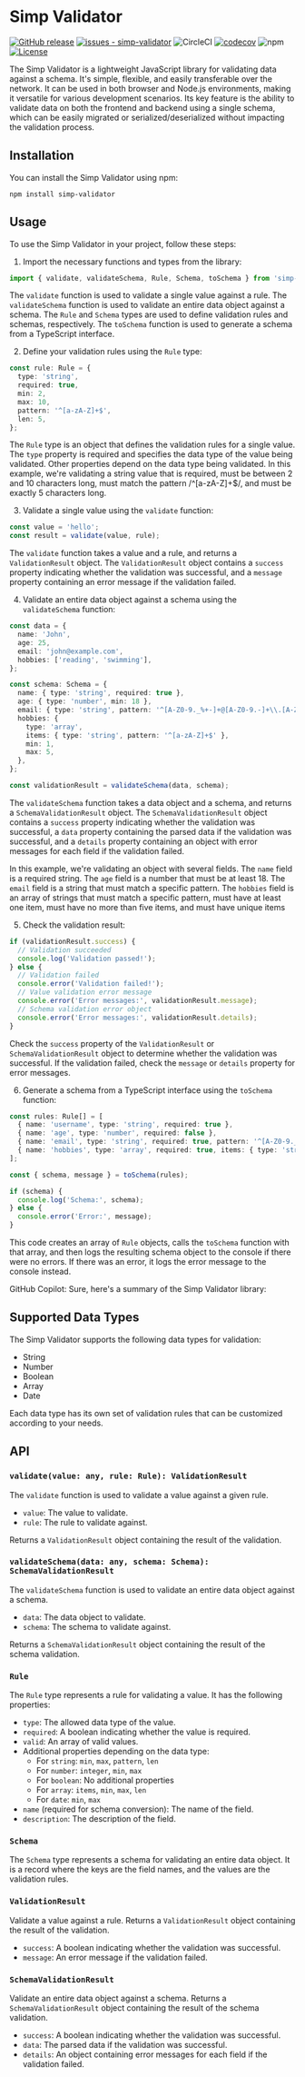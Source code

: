 # Simp Validator

[![GitHub release](https://img.shields.io/github/release/dncgmh/simp-validator?include_prereleases=&sort=semver&color=blue)](https://github.com/dncgmh/simp-validator/releases/)
[![issues - simp-validator](https://img.shields.io/github/issues/dncgmh/simp-validator)](https://github.com/dncgmh/simp-validator/issues)
![CircleCI](https://img.shields.io/circleci/build/github/dncgmh/simp-validator/main)
[![codecov](https://codecov.io/gh/dncgmh/simp-validator/branch/main/graph/badge.svg)](https://codecov.io/gh/dncgmh/simp-validator)
![npm](https://img.shields.io/npm/dw/simp-validator)
[![License](https://img.shields.io/badge/License-ISC-blue)](https://github.com/dncgmh/simp-validator/blob/main/LICENSE)

The Simp Validator is a lightweight JavaScript library for validating data against a schema. It's simple, flexible, and easily transferable over the network. It can be used in both browser and Node.js environments, making it versatile for various development scenarios. Its key feature is the ability to validate data on both the frontend and backend using a single schema, which can be easily migrated or serialized/deserialized without impacting the validation process.

## Installation

You can install the Simp Validator using npm:

```
npm install simp-validator
```

## Usage

To use the Simp Validator in your project, follow these steps:

1. Import the necessary functions and types from the library:

```typescript
import { validate, validateSchema, Rule, Schema, toSchema } from 'simp-validator';
```

The `validate` function is used to validate a single value against a rule. The `validateSchema` function is used to validate an entire data object against a schema. The `Rule` and `Schema` types are used to define validation rules and schemas, respectively. The `toSchema` function is used to generate a schema from a TypeScript interface.

2. Define your validation rules using the `Rule` type:

```typescript
const rule: Rule = {
  type: 'string',
  required: true,
  min: 2,
  max: 10,
  pattern: '^[a-zA-Z]+$',
  len: 5,
};
```

The `Rule` type is an object that defines the validation rules for a single value. The `type` property is required and specifies the data type of the value being validated. Other properties depend on the data type being validated. In this example, we're validating a string value that is required, must be between 2 and 10 characters long, must match the pattern /^[a-zA-Z]+$/, and must be exactly 5 characters long.

3. Validate a single value using the `validate` function:

```typescript
const value = 'hello';
const result = validate(value, rule);
```

The `validate` function takes a value and a rule, and returns a `ValidationResult` object. The `ValidationResult` object contains a `success` property indicating whether the validation was successful, and a `message` property containing an error message if the validation failed.

4. Validate an entire data object against a schema using the `validateSchema` function:

```typescript
const data = {
  name: 'John',
  age: 25,
  email: 'john@example.com',
  hobbies: ['reading', 'swimming'],
};

const schema: Schema = {
  name: { type: 'string', required: true },
  age: { type: 'number', min: 18 },
  email: { type: 'string', pattern: '^[A-Z0-9._%+-]+@[A-Z0-9.-]+\\.[A-Z]{2,}$' },
  hobbies: {
    type: 'array',
    items: { type: 'string', pattern: '^[a-zA-Z]+$' },
    min: 1,
    max: 5,
  },
};

const validationResult = validateSchema(data, schema);
```

The `validateSchema` function takes a data object and a schema, and returns a `SchemaValidationResult` object. The `SchemaValidationResult` object contains a `success` property indicating whether the validation was successful, a `data` property containing the parsed data if the validation was successful, and a `details` property containing an object with error messages for each field if the validation failed.

In this example, we're validating an object with several fields. The `name` field is a required string. The `age` field is a number that must be at least 18. The `email` field is a string that must match a specific pattern. The `hobbies` field is an array of strings that must match a specific pattern, must have at least one item, must have no more than five items, and must have unique items

5. Check the validation result:

```typescript
if (validationResult.success) {
  // Validation succeeded
  console.log('Validation passed!');
} else {
  // Validation failed
  console.error('Validation failed!');
  // Value validation error message
  console.error('Error messages:', validationResult.message);
  // Schema validation error object
  console.error('Error messages:', validationResult.details);
}
```

Check the `success` property of the `ValidationResult` or `SchemaValidationResult` object to determine whether the validation was successful. If the validation failed, check the `message` or `details` property for error messages.

6. Generate a schema from a TypeScript interface using the `toSchema` function:

```typescript
const rules: Rule[] = [
  { name: 'username', type: 'string', required: true },
  { name: 'age', type: 'number', required: false },
  { name: 'email', type: 'string', required: true, pattern: '^[A-Z0-9._%+-]+@[A-Z0-9.-]+\\.[A-Z]{2,}$' },
  { name: 'hobbies', type: 'array', required: true, items: { type: 'string', pattern: '^[a-zA-Z]+$' } },
];

const { schema, message } = toSchema(rules);

if (schema) {
  console.log('Schema:', schema);
} else {
  console.error('Error:', message);
}
```

This code creates an array of `Rule` objects, calls the `toSchema` function with that array, and then logs the resulting schema object to the console if there were no errors. If there was an error, it logs the error message to the console instead.

GitHub Copilot: Sure, here's a summary of the Simp Validator library:

## Supported Data Types

The Simp Validator supports the following data types for validation:

- String
- Number
- Boolean
- Array
- Date

Each data type has its own set of validation rules that can be customized according to your needs.

## API

### `validate(value: any, rule: Rule): ValidationResult`

The `validate` function is used to validate a value against a given rule.

- `value`: The value to validate.
- `rule`: The rule to validate against.

Returns a `ValidationResult` object containing the result of the validation.

### `validateSchema(data: any, schema: Schema): SchemaValidationResult`

The `validateSchema` function is used to validate an entire data object against a schema.

- `data`: The data object to validate.
- `schema`: The schema to validate against.

Returns a `SchemaValidationResult` object containing the result of the schema validation.

### `Rule`

The `Rule` type represents a rule for validating a value. It has the following properties:

- `type`: The allowed data type of the value.
- `required`: A boolean indicating whether the value is required.
- `valid`: An array of valid values.
- Additional properties depending on the data type:
  - For `string`: `min`, `max`, `pattern`, `len`
  - For `number`: `integer`, `min`, `max`
  - For `boolean`: No additional properties
  - For `array`: `items`, `min`, `max`, `len`
  - For `date`: `min`, `max`
- `name` (required for schema conversion): The name of the field.
- `description`: The description of the field.

### `Schema`

The `Schema` type represents a schema for validating an entire data object. It is a record where the keys are the field names, and the values are the validation rules.

### `ValidationResult`

Validate a value against a rule. Returns a `ValidationResult` object containing the result of the validation.

- `success`: A boolean indicating whether the validation was successful.
- `message`: An error message if the validation failed.

### `SchemaValidationResult`

Validate an entire data object against a schema. Returns a `SchemaValidationResult` object containing the result of the schema validation.

- `success`: A boolean indicating whether the validation was successful.
- `data`: The parsed data if the validation was successful.
- `details`: An object containing error messages for each field if the validation failed.
